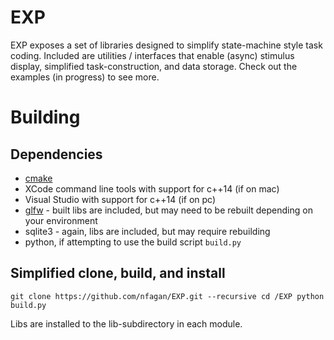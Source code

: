 # EXP

EXP exposes a set of libraries designed to simplify state-machine style task coding. Included are utilities / interfaces that enable (async) stimulus display, simplified task-construction, and data storage. Check out the examples (in progress) to see more.

# Building

## Dependencies

* [cmake](https://cmake.org/download/)
* XCode command line tools with support for c++14 (if on mac)
* Visual Studio with support for c++14 (if on pc)
* [glfw](https://github.com/glfw/glfw) - built libs are included, but may need to be rebuilt depending on your environment
* sqlite3 - again, libs are included, but may require rebuilding
* python, if attempting to use the build script `build.py`

## Simplified clone, build, and install

`git clone https://github.com/nfagan/EXP.git --recursive
cd /EXP
python build.py`

Libs are installed to the lib-subdirectory in each module.




